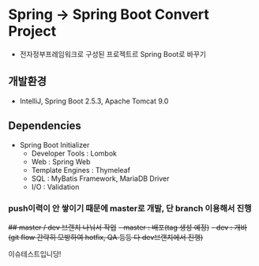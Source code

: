 # Spring -> Spring Boot Convert Project
- 전자정부프레임워크로 구성된 프로젝트르 Spring Boot로 바꾸기

## 개발환경
- IntelliJ, Spring Boot 2.5.3, Apache Tomcat 9.0

## Dependencies
- Spring Boot Initializer
	- Developer Tools : Lombok
	- Web : Spring Web
	- Template Engines : Thymeleaf
	- SQL : MyBatis Framework, MariaDB Driver
	- I/O : Validation

### push이력이 안 쌓이기 때문에 master로 개발, 단 branch 이용해서 진행
~~## master / dev 브랜치 나눠서 작업~~
~~- master : 배포(tag 생성 예정)~~
~~- dev : 개바 (git flow 간략히 모방하여 hotfix, QA 등등 다 dev브랜치에서 진행)~~

이슈테스트입니당!